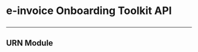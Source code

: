 # e-invoice Onboarding Toolkit API<hr/>
## URN Module
<!-- 
::: einvoice/discovery/urn
    handler:
        python
    :docstring:
    :members: Urn
    -->


